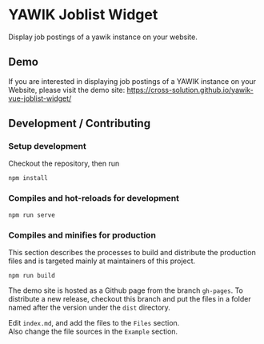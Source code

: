 # YAWIK Joblist Widget

Display job postings of a yawik instance on your website.

## Demo

If you are interested in displaying job postings of a YAWIK instance on your Website,
please visit the demo site: https://cross-solution.github.io/yawik-vue-joblist-widget/

## Development / Contributing

### Setup development

Checkout the repository, then run
```
npm install
```

### Compiles and hot-reloads for development
```
npm run serve
```

### Compiles and minifies for production

This section describes the processes to build and distribute the production files
and is targeted mainly at maintainers of this project.

```
npm run build
```

The demo site is hosted as a Github page from the branch `gh-pages`.
To distribute a new release, checkout this branch and put the files
in a folder named after the version under the `dist` directory.

Edit `index.md`, and add the files to the `Files` section.   
Also change the file sources in the `Example` section.

